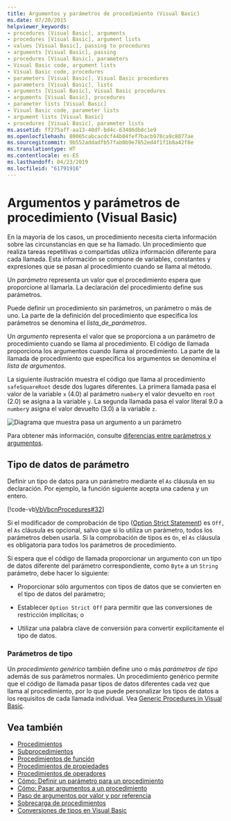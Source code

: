 ```yaml
---
title: Argumentos y parámetros de procedimiento (Visual Basic)
ms.date: 07/20/2015
helpviewer_keywords:
- procedures [Visual Basic], arguments
- procedures [Visual Basic], argument lists
- values [Visual Basic], passing to procedures
- arguments [Visual Basic], passing
- procedures [Visual Basic], parameters
- Visual Basic code, argument lists
- Visual Basic code, procedures
- parameters [Visual Basic], Visual Basic procedures
- parameters [Visual Basic], lists
- arguments [Visual Basic], Visual Basic procedures
- arguments [Visual Basic], procedures
- parameter lists [Visual Basic]
- Visual Basic code, parameter lists
- argument lists [Visual Basic]
- procedures [Visual Basic], parameter lists
ms.assetid: ff275aff-aa13-40df-bd4c-63486db8c1e9
ms.openlocfilehash: 80065cabcacdcf44b04fef7bacb978ca9c8077ae
ms.sourcegitcommit: 9b552addadfb57fab0b9e7852ed4f1f1b8a42f8e
ms.translationtype: HT
ms.contentlocale: es-ES
ms.lasthandoff: 04/23/2019
ms.locfileid: "61791916"
---
```

# <a name="procedure-parameters-and-arguments-visual-basic"></a>Argumentos y parámetros de procedimiento (Visual Basic)
En la mayoría de los casos, un procedimiento necesita cierta información sobre las circunstancias en que se ha llamado. Un procedimiento que realiza tareas repetitivas o compartidas utiliza información diferente para cada llamada. Esta información se compone de variables, constantes y expresiones que se pasan al procedimiento cuando se llama al método.  
  
 Un *parámetro* representa un valor que el procedimiento espera que proporcione al llamarla. La declaración del procedimiento define sus parámetros.  
  
 Puede definir un procedimiento sin parámetros, un parámetro o más de uno. La parte de la definición del procedimiento que especifica los parámetros se denomina el *lista_de_parámetros*.  
  
 Un *argumento* representa el valor que se proporciona a un parámetro de procedimiento cuando se llama al procedimiento. El código de llamada proporciona los argumentos cuando llama al procedimiento. La parte de la llamada de procedimiento que especifica los argumentos se denomina el *lista de argumentos*.  
  
 La siguiente ilustración muestra el código que llama al procedimiento `safeSquareRoot` desde dos lugares diferentes. La primera llamada pasa el valor de la variable `x` (4.0) al parámetro `number`y el valor devuelto en `root` (2.0) se asigna a la variable `y`. La segunda llamada pasa el valor literal 9.0 a `number`y asigna el valor devuelto (3.0) a la variable `z`.  
  
 ![Diagrama que muestra pasa un argumento a un parámetro](./media/procedure-parameters-and-arguments/pass-argument-parameter.gif)  
  
 Para obtener más información, consulte [diferencias entre parámetros y argumentos](./differences-between-parameters-and-arguments.md).  
  
## <a name="parameter-data-type"></a>Tipo de datos de parámetro  
 Definir un tipo de datos para un parámetro mediante el `As` cláusula en su declaración. Por ejemplo, la función siguiente acepta una cadena y un entero.  
  
 [!code-vb[VbVbcnProcedures#32](~/samples/snippets/visualbasic/VS_Snippets_VBCSharp/VbVbcnProcedures/VB/Class1.vb#32)]  
  
 Si el modificador de comprobación de tipo ([Option Strict Statement](../../../../visual-basic/language-reference/statements/option-strict-statement.md)) es `Off,` el `As` cláusula es opcional, salvo que si lo utiliza un parámetro, todos los parámetros deben usarla. Si la comprobación de tipos es `On`, el `As` cláusula es obligatoria para todos los parámetros de procedimiento.  
  
 Si espera que el código de llamada proporcionar un argumento con un tipo de datos diferente del parámetro correspondiente, como `Byte` a un `String` parámetro, debe hacer lo siguiente:  
  
- Proporcionar sólo argumentos con tipos de datos que se convierten en el tipo de datos del parámetro;  
  
- Establecer `Option Strict Off` para permitir que las conversiones de restricción implícitas; o  
  
- Utilizar una palabra clave de conversión para convertir explícitamente el tipo de datos.  
  
### <a name="type-parameters"></a>Parámetros de tipo  
 Un *procedimiento genérico* también define uno o más *parámetros de tipo* además de sus parámetros normales. Un procedimiento genérico permite que el código de llamada pasar tipos de datos diferentes cada vez que llama al procedimiento, por lo que puede personalizar los tipos de datos a los requisitos de cada llamada individual. Vea [Generic Procedures in Visual Basic](../../../../visual-basic/programming-guide/language-features/data-types/generic-procedures.md).  
  
## <a name="see-also"></a>Vea también

- [Procedimientos](./index.md)
- [Subprocedimientos](./sub-procedures.md)
- [Procedimientos de función](./function-procedures.md)
- [Procedimientos de propiedades](./property-procedures.md)
- [Procedimientos de operadores](./operator-procedures.md)
- [Cómo: Definir un parámetro para un procedimiento](./how-to-define-a-parameter-for-a-procedure.md)
- [Cómo: Pasar argumentos a un procedimiento](./how-to-pass-arguments-to-a-procedure.md)
- [Paso de argumentos por valor y por referencia](./passing-arguments-by-value-and-by-reference.md)
- [Sobrecarga de procedimientos](./procedure-overloading.md)
- [Conversiones de tipos en Visual Basic](../../../../visual-basic/programming-guide/language-features/data-types/type-conversions.md)
